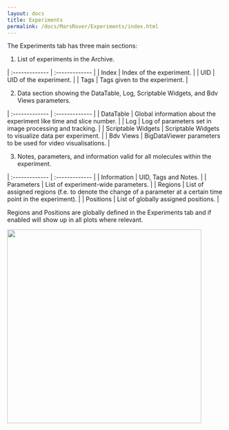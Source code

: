 ```yaml
---
layout: docs
title: Experiments
permalink: /docs/MarsRover/Experiments/index.html
---
```


The Experiments tab has three main sections:
1. List of experiments in the Archive.

| :------------- | :------------- |
| Index       | Index of the experiment.       |
| UID       | UID of the experiment.       |
| Tags       | Tags given to the experiment.       |

2. Data section showing the DataTable, Log, Scriptable Widgets, and Bdv Views parameters.

| :------------- | :------------- |
| DataTable      | Global information about the experiment like time and slice number.      |
| Log       | Log of parameters set in image processing and tracking.       |
| Scriptable Widgets      | Scriptable Widgets to visualize data per experiment.       |
| Bdv Views       | BigDataViewer parameters to be used for video visualisations.       |

3. Notes, parameters, and information valid for all molecules within the experiment.

| :------------- | :------------- |
| Information       | UID, Tags and Notes.      |
| Parameters       | List of experiment-wide parameters.       |
| Regions       | List of assigned regions (f.e. to denote the change of a parameter at a certain time point in the experiment).       |
| Positions       | List of globally assigned positions.      |

Regions and Positions are globally defined in the Experiments tab and if enabled will show up in all plots where relevant.

<img align='center' src='{{site.baseurl}}/docs/img/Rover/img7.png' width='450' />

